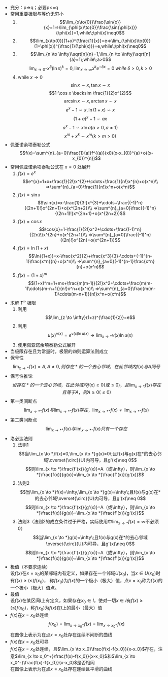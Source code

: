 [KaText]:https://katex.org/docs/supported.html
- 充分：p=>q；必要p<=q
- 常用重要极限与等价无穷小
    1. $$\lim_{x\to{0}}\frac{\sin{x}}{x}=1=>\lim_{\phi(x)\to{0}}\frac{\sin{\phi(x)}}{\phi(x)}=1,while\;\phi(x)\neq0$$
    2. $$\lim_{x\to{0}}(1+x)^{\frac{1}{x}}=e=>\lim_{\phi(x)\to{0}}(1+\phi(x))^{\frac{1}{\phi(x)}}=e,while\;\phi(x)\neq0$$
    3. $$\lim_{n \to \infty}\sqrt[n]{n}=1,\lim_{n \to \infty}\sqrt[n]{a}=1\;while\;a>0$$
    $$\lim_{x \to 0^{+}}x^{\delta}(\ln x)^{k}=0,\lim_{x \to \infty}x^{k}e^{-\delta x}=0\;while\;\delta >0,k>0$$
    4. while $x\to 0$
    $$\sin x \backsim x,\tan x \backsim x$$
    $$1-\cos x \backsim \frac{1}{2}x^{2}$$
    $${\arcsin}x{\backsim}x,{\arctan}x{\backsim}x$$
    $$e^{x}-1 \backsim x,\ln(1+x) \backsim x$$
    $$(1+a)^{x}-1{\backsim}ax$$
    $$a^{x}-1{\backsim}x{\ln}a(a>0,a\neq1)$$
    $$x^{m}+x^{k}{\backsim}x^{m}(k>m>0)$$
- 佩亚诺余项泰勒公式
$$f(x)=\sum^{n}_{a=0}\frac{1}{a!}f^{(a)}(x0)(x-x_{0})^{a}+o((x-x_{0})^{n})$$
- 常用佩亚诺余项泰勒公式在 $x=0$ 处展开
    1. $f(x)=e^x$
    $$e^{x}=1+x+\frac{1}{2!}x^{2}+\cdots+\frac{1}{n!}x^{n}+o(x^n)\\
    =>\sum^{n}_{a=0}\frac{1}{n!}x^n+o(x^n)$$
    2. $f(x)=\sin{x}$
    $$\sin{x}=x-\frac{1}{3!}x^{3}+\cdots+\frac{(-1)^n}{(2n+1)!}x^{2n+1}+o(x^{2n+2})\\
    =>\sum^{n}_{a=0}\frac{(-1)^n}{(2n+1)!}x^{2n+1}+o(x^{2n+2})$$
    3. $f(x)=\cos{x}$
    $$\cos{x}=1-\frac{1}{2!}x^2+\cdots+\frac{(-1)^n}{(2n)!}x^{2n}+o(x^{2n+1})\\
    =>\sum^{n}_{a=0}\frac{(-1)^n}{(2n)!}x^{2n}+o(x^{2n+1})$$
    4. $f(x)=\ln{(1+x)}$
    $$\ln{(1+x)}=x-\frac{x^2}{2}+\frac{x^3}{3}-\cdots+(-1)^{n-1}\frac{x^n}{n}+o(x^n)\\
    =>\sum^{n}_{a=0}(-1)^{n-1}\frac{x^n}{n}+o(x^n)$$
    5. $f(x)=(1+x)^m$
    $$(1+x)^m=1+mx+\frac{m(m-1)}{2!}x^2+\cdots+\frac{m(m-1)\cdots(m-n+1)}{n!}x^n+o(x^n)\\
    =>\sum^{n}_{a=0}\frac{m(m-1)\cdots(m-n+1)}{n!}x^n+o(x^n)$$
- 求解 $1^{\infty}$ 极限
    1. 利用 $$\lim_{z \to \infty}(1+z)^{\frac{1}{z}}=e$$
    2. 利用 $$u(x)^{v(x)}=e^{v(x)\ln{u(x)}}\to\lim_{x \to *}v(x)\ln{u(x)}$$ 
    3. 使用佩亚诺余项泰勒公式展开
- 当极限存在且为常量时，极限的四则运算法则成立
- 保号性
    $$\lim_{x \to *}f(x)=A,A \neq 0,则存在*的一个去心邻域，在此邻域内f(x)与A同号$$
- 保号性推论
    $$设存在*的一个去心邻域，在此邻域内f(x) \ge 0(或\le 0)，且\lim_{x \to *}f(x)存在且等于A，则A \ge 0(\le 0)$$
- 第一类间断点
    $$\lim_{x \to *^{+}}f(x)与\lim_{x \to *^{-}}f(x)存在，\lim_{x \to *^{+}}f(x)\neq\lim_{x \to *^{-}}f(x)$$
- 第二类间断点
    $$\lim_{x \to *^{+}}f(x)与\lim_{x \to *^{-}}f(x)只有一个存在$$
- 洛必达法则
    1. 法则1
        $$当\lim_{x \to *}f(x)=0,\lim_{x \to *}g(x)=0\;且f(x)与g(x)在*的去心邻域\overset{\circ}{U}内可导，且g'(x)\neq 0$$
        $$则\lim_{x \to *}\frac{f'(x)}{g'(x)}=A（或\infty），则\lim_{x \to *}\frac{f(x)}{g(x)}=\lim_{x \to *}\frac{f'(x)}{g'(x)}$$
    2. 法则2
        $$当\lim_{x \to *}f(x)=\infty,\lim_{x \to *}g(x)=\infty\;且f(x)与g(x)在*的去心邻域\overset{\circ}{U}内可导，且g'(x)\neq 0$$
        $$则\lim_{x \to *}\frac{f'(x)}{g'(x)}=A（或\infty），则\lim_{x \to *}\frac{f(x)}{g(x)}=\lim_{x \to *}\frac{f'(x)}{g'(x)}$$
    3. 法则3（法则2的成立条件过于严格，实际使用中$\lim_{x \to *}f(x)=\infty$不必须0）
        $$当\lim_{x \to *}g(x)=\infty\;且f(x)与g(x)在*的去心邻域\overset{\circ}{U}内可导，且g'(x)\neq 0$$
        $$则\lim_{x \to *}\frac{f'(x)}{g'(x)}=A（或\infty），则\lim_{x \to *}\frac{f(x)}{g(x)}=\lim_{x \to *}\frac{f'(x)}{g'(x)}$$
- 极值（不要求连续）  
    设$f(x)$在$x=x_0$的某邻域内有定义，如果存在一个邻域$U(x_0)$，当$x \in U(x_0)$时有$f(x)\ge(\le)f(x_0)$，
    称$f(x_0)$为$f(x)$的一个极小（极大）值，点$x=x_0$称为$f(x)$的一个极小（极大）值点。
- 最值  
    设$f(x)$在某区间$I$上有定义，如果存在$x_0\in I$，使对一切$x \in I$有$f(x)\ge(\le)f(x_0)$，称$f(x_0)$为$f(x)$在$I$上的最小（最大）值
- $f(x)$在$x=x_0$处连续  
    $$f(x_0)=\lim_{x \to x_0^+}f(x)=\lim_{x \to x_0^-}f(x)$$
    在图像上表示为在点$x=x_0$处存在连续不间断的曲线
- $f(x)$在$x=x_0$处可导  
    $f(x)$在$x=x_0$处连续，且$\lim_{x \to x_0}\frac{f(x)-f{x_0}}{x-x_0}$存在，注意$\lim_{x \to x_0^+}\frac{f(x)-f{x_0}}{x-x_0}$和$\lim_{x \to x_0^-}\frac{f(x)-f{x_0}}{x-x_0}$是否相同  
    在图像上表示为在点$x=x_0$处存在连续且平滑的曲线
